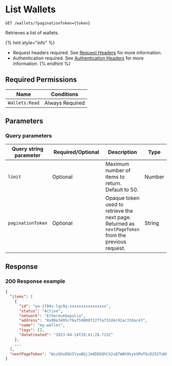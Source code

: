 # List Wallets

`GET /wallets/?paginationToken={token}`

Retrieves a list of wallets.

{% hint style="info" %}
* Request headers required. See [Request Headers](../../getting-started/request-headers.md) for more information.
* Authentication required. See [Authentication Headers](../../getting-started/request-headers.md#authentication-headers) for more information.
{% endhint %}

## Required Permissions

| Name           | Conditions      |
| -------------- | --------------- |
| `Wallets:Read` | Always Required |

## Parameters <a href="#parameters.1" id="parameters.1"></a>

### Query parameters <a href="#path-parameters" id="path-parameters"></a>

<table><thead><tr><th>Query string parameter</th><th width="196">Required/Optional</th><th>Description</th><th>Type</th></tr></thead><tbody><tr><td><code>limit</code></td><td>Optional</td><td>Maximum number of items to return. Default to 50.</td><td>Number</td></tr><tr><td><code>paginationToken</code></td><td>Optional</td><td>Opaque token used to retrieve the next page. Returned as <code>nextPageToken</code> from the previous request.</td><td>String</td></tr></tbody></table>

## Response <a href="#response" id="response"></a>

### 200 Response example <a href="#response-example" id="response-example"></a>

```json
{
  "items": [
    {
      "id": "wa-1f04s-lqc9q-xxxxxxxxxxxxxxxx",
      "status": "Active",
      "network": "EthereumSepolia",
      "address": "0x00e3495cf6af59008f22ffaf32d4c92ac33dac47",
      "name": "my-wallet",
      "tags": [],
      "dateCreated": "2023-04-14T20:41:28.715Z"
    },
    ...
  ],
  "nextPageToken": "WszQXoENUIYyoBQjJm4DE6QhCk2sB7WAh9kykUMaTQcD25SToKbuXkgf3td8ZYb2LrtopPLo35u407gwwA1Sug=="
}
```
